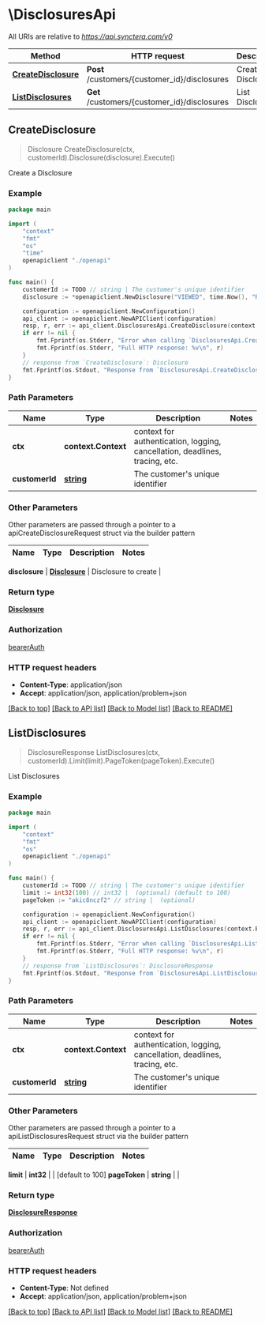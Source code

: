 # \DisclosuresApi

All URIs are relative to *https://api.synctera.com/v0*

Method | HTTP request | Description
------------- | ------------- | -------------
[**CreateDisclosure**](DisclosuresApi.md#CreateDisclosure) | **Post** /customers/{customer_id}/disclosures | Create a Disclosure
[**ListDisclosures**](DisclosuresApi.md#ListDisclosures) | **Get** /customers/{customer_id}/disclosures | List Disclosures



## CreateDisclosure

> Disclosure CreateDisclosure(ctx, customerId).Disclosure(disclosure).Execute()

Create a Disclosure



### Example

```go
package main

import (
    "context"
    "fmt"
    "os"
    "time"
    openapiclient "./openapi"
)

func main() {
    customerId := TODO // string | The customer's unique identifier
    disclosure := *openapiclient.NewDisclosure("VIEWED", time.Now(), "REG_DD", "v1.1") // Disclosure | Disclosure to create

    configuration := openapiclient.NewConfiguration()
    api_client := openapiclient.NewAPIClient(configuration)
    resp, r, err := api_client.DisclosuresApi.CreateDisclosure(context.Background(), customerId).Disclosure(disclosure).Execute()
    if err != nil {
        fmt.Fprintf(os.Stderr, "Error when calling `DisclosuresApi.CreateDisclosure``: %v\n", err)
        fmt.Fprintf(os.Stderr, "Full HTTP response: %v\n", r)
    }
    // response from `CreateDisclosure`: Disclosure
    fmt.Fprintf(os.Stdout, "Response from `DisclosuresApi.CreateDisclosure`: %v\n", resp)
}
```

### Path Parameters


Name | Type | Description  | Notes
------------- | ------------- | ------------- | -------------
**ctx** | **context.Context** | context for authentication, logging, cancellation, deadlines, tracing, etc.
**customerId** | [**string**](.md) | The customer&#39;s unique identifier | 

### Other Parameters

Other parameters are passed through a pointer to a apiCreateDisclosureRequest struct via the builder pattern


Name | Type | Description  | Notes
------------- | ------------- | ------------- | -------------

 **disclosure** | [**Disclosure**](Disclosure.md) | Disclosure to create | 

### Return type

[**Disclosure**](Disclosure.md)

### Authorization

[bearerAuth](../README.md#bearerAuth)

### HTTP request headers

- **Content-Type**: application/json
- **Accept**: application/json, application/problem+json

[[Back to top]](#) [[Back to API list]](../README.md#documentation-for-api-endpoints)
[[Back to Model list]](../README.md#documentation-for-models)
[[Back to README]](../README.md)


## ListDisclosures

> DisclosureResponse ListDisclosures(ctx, customerId).Limit(limit).PageToken(pageToken).Execute()

List Disclosures



### Example

```go
package main

import (
    "context"
    "fmt"
    "os"
    openapiclient "./openapi"
)

func main() {
    customerId := TODO // string | The customer's unique identifier
    limit := int32(100) // int32 |  (optional) (default to 100)
    pageToken := "akic8nczf2" // string |  (optional)

    configuration := openapiclient.NewConfiguration()
    api_client := openapiclient.NewAPIClient(configuration)
    resp, r, err := api_client.DisclosuresApi.ListDisclosures(context.Background(), customerId).Limit(limit).PageToken(pageToken).Execute()
    if err != nil {
        fmt.Fprintf(os.Stderr, "Error when calling `DisclosuresApi.ListDisclosures``: %v\n", err)
        fmt.Fprintf(os.Stderr, "Full HTTP response: %v\n", r)
    }
    // response from `ListDisclosures`: DisclosureResponse
    fmt.Fprintf(os.Stdout, "Response from `DisclosuresApi.ListDisclosures`: %v\n", resp)
}
```

### Path Parameters


Name | Type | Description  | Notes
------------- | ------------- | ------------- | -------------
**ctx** | **context.Context** | context for authentication, logging, cancellation, deadlines, tracing, etc.
**customerId** | [**string**](.md) | The customer&#39;s unique identifier | 

### Other Parameters

Other parameters are passed through a pointer to a apiListDisclosuresRequest struct via the builder pattern


Name | Type | Description  | Notes
------------- | ------------- | ------------- | -------------

 **limit** | **int32** |  | [default to 100]
 **pageToken** | **string** |  | 

### Return type

[**DisclosureResponse**](DisclosureResponse.md)

### Authorization

[bearerAuth](../README.md#bearerAuth)

### HTTP request headers

- **Content-Type**: Not defined
- **Accept**: application/json, application/problem+json

[[Back to top]](#) [[Back to API list]](../README.md#documentation-for-api-endpoints)
[[Back to Model list]](../README.md#documentation-for-models)
[[Back to README]](../README.md)

